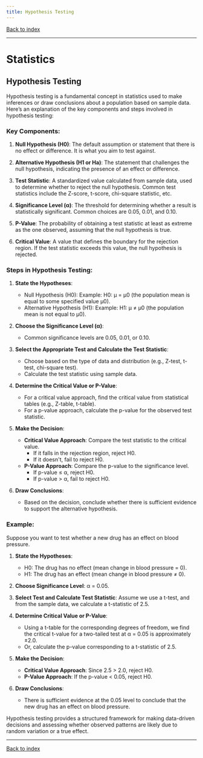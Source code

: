 ```yaml
---
title: Hypothesis Testing
---
```


[Back to index](index.html)

---
# Statistics
## Hypothesis Testing

Hypothesis testing is a fundamental concept in statistics used to make inferences or draw conclusions about a population based on sample data. Here’s an explanation of the key components and steps involved in hypothesis testing:

### Key Components:
1. **Null Hypothesis (H0)**: The default assumption or statement that there is no effect or difference. It is what you aim to test against.
  
2. **Alternative Hypothesis (H1 or Ha)**: The statement that challenges the null hypothesis, indicating the presence of an effect or difference.

3. **Test Statistic**: A standardized value calculated from sample data, used to determine whether to reject the null hypothesis. Common test statistics include the Z-score, t-score, chi-square statistic, etc.

4. **Significance Level (α)**: The threshold for determining whether a result is statistically significant. Common choices are 0.05, 0.01, and 0.10.

5. **P-Value**: The probability of obtaining a test statistic at least as extreme as the one observed, assuming that the null hypothesis is true.

6. **Critical Value**: A value that defines the boundary for the rejection region. If the test statistic exceeds this value, the null hypothesis is rejected.

### Steps in Hypothesis Testing:

1. **State the Hypotheses**:
    - Null Hypothesis (H0): Example: H0: μ = μ0 (the population mean is equal to some specified value μ0).
    - Alternative Hypothesis (H1): Example: H1: μ ≠ μ0 (the population mean is not equal to μ0).

2. **Choose the Significance Level (α)**:
    - Common significance levels are 0.05, 0.01, or 0.10.

3. **Select the Appropriate Test and Calculate the Test Statistic**:
    - Choose based on the type of data and distribution (e.g., Z-test, t-test, chi-square test).
    - Calculate the test statistic using sample data.

4. **Determine the Critical Value or P-Value**:
    - For a critical value approach, find the critical value from statistical tables (e.g., Z-table, t-table).
    - For a p-value approach, calculate the p-value for the observed test statistic.

5. **Make the Decision**:
    - **Critical Value Approach**: Compare the test statistic to the critical value.
      - If it falls in the rejection region, reject H0.
      - If it doesn't, fail to reject H0.
    - **P-Value Approach**: Compare the p-value to the significance level.
      - If p-value ≤ α, reject H0.
      - If p-value > α, fail to reject H0.

6. **Draw Conclusions**:
    - Based on the decision, conclude whether there is sufficient evidence to support the alternative hypothesis.

### Example:
Suppose you want to test whether a new drug has an effect on blood pressure.

1. **State the Hypotheses**:
    - H0: The drug has no effect (mean change in blood pressure = 0).
    - H1: The drug has an effect (mean change in blood pressure ≠ 0).

2. **Choose Significance Level**: α = 0.05.

3. **Select Test and Calculate Test Statistic**: Assume we use a t-test, and from the sample data, we calculate a t-statistic of 2.5.

4. **Determine Critical Value or P-Value**:
    - Using a t-table for the corresponding degrees of freedom, we find the critical t-value for a two-tailed test at α = 0.05 is approximately ±2.0.
    - Or, calculate the p-value corresponding to a t-statistic of 2.5.

5. **Make the Decision**:
    - **Critical Value Approach**: Since 2.5 > 2.0, reject H0.
    - **P-Value Approach**: If the p-value < 0.05, reject H0.

6. **Draw Conclusions**:
    - There is sufficient evidence at the 0.05 level to conclude that the new drug has an effect on blood pressure.

Hypothesis testing provides a structured framework for making data-driven decisions and assessing whether observed patterns are likely due to random variation or a true effect.

---
[Back to index](index.html)
